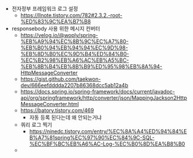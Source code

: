 - 전자정부 프레임워크 로그 설정
	- https://llnote.tistory.com/782#2.3.2.-root-%ED%83%9C%EA%B7%B8
- responsebody  사용 위한 메시지 컨버터
	- https://velog.io/@woply/spring-%EB%A9%94%EC%8B%9C%EC%A7%80-%EB%B0%94%EB%94%94%EC%9D%98-%EB%8D%B0%EC%9D%B4%ED%84%B0-%EC%B2%98%EB%A6%AC%EB%A5%BC-%EB%8B%B4%EB%8B%B9%ED%95%98%EB%8A%94-HttpMessageConverter
	- https://gist.github.com/taekwon-dev/666eefdddda2207b86368dcc5ab12a4b
	- https://docs.spring.io/spring-framework/docs/current/javadoc-api/org/springframework/http/converter/json/MappingJackson2HttpMessageConverter.html
	- https://batory.tistory.com/469
		-  자동 등록 된다는데 왜 안되는거냐
	- 쿼리 로그 찍기
		- https://ninedc.tistory.com/entry/%EC%8A%A4%ED%94%84%EB%A7%81spring%EC%97%90%EC%84%9C-SQL-%EC%BF%BC%EB%A6%AC-Log-%EC%B0%8D%EA%B8%B0
	- 